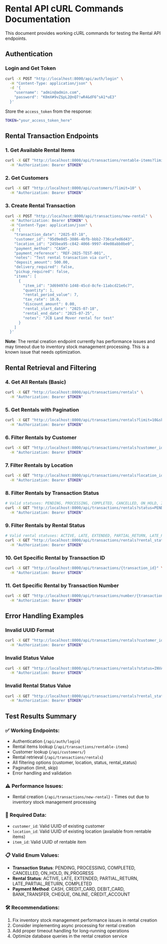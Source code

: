 # Rental API cURL Commands Documentation

This document provides working cURL commands for testing the Rental API endpoints.

## Authentication

### Login and Get Token
```bash
curl -X POST "http://localhost:8000/api/auth/login" \
  -H "Content-Type: application/json" \
  -d '{
    "username": "admin@admin.com",
    "password": "K8mX#9vZ$pL2@nQ7!wR4&dF6^sA1*uE3"
  }'
```

Store the `access_token` from the response:
```bash
TOKEN="your_access_token_here"
```

## Rental Transaction Endpoints

### 1. Get Available Rental Items
```bash
curl -X GET "http://localhost:8000/api/transactions/rentable-items?limit=10" \
  -H "Authorization: Bearer $TOKEN"
```

### 2. Get Customers
```bash
curl -X GET "http://localhost:8000/api/customers/?limit=10" \
  -H "Authorization: Bearer $TOKEN"
```

### 3. Create Rental Transaction
```bash
curl -X POST "http://localhost:8000/api/transactions/new-rental" \
  -H "Authorization: Bearer $TOKEN" \
  -H "Content-Type: application/json" \
  -d '{
    "transaction_date": "2025-07-18",
    "customer_id": "95d9e0d5-3086-4bfb-bbb2-736cafed6d43",
    "location_id": "245bea95-c842-4066-9997-49e08abb0be0",
    "payment_method": "CASH",
    "payment_reference": "REF-2025-TEST-001",
    "notes": "Test rental transaction via curl",
    "deposit_amount": 500.00,
    "delivery_required": false,
    "pickup_required": false,
    "items": [
      {
        "item_id": "3d69497d-1d48-45cd-8cfe-11abcd21e6c7",
        "quantity": 1,
        "rental_period_value": 7,
        "tax_rate": 10.0,
        "discount_amount": 0.00,
        "rental_start_date": "2025-07-18",
        "rental_end_date": "2025-07-25",
        "notes": "JCB Land Mover rental for test"
      }
    ]
  }'
```

**Note**: The rental creation endpoint currently has performance issues and may timeout due to inventory stock management processing. This is a known issue that needs optimization.

## Rental Retrieval and Filtering

### 4. Get All Rentals (Basic)
```bash
curl -X GET "http://localhost:8000/api/transactions/rentals" \
  -H "Authorization: Bearer $TOKEN"
```

### 5. Get Rentals with Pagination
```bash
curl -X GET "http://localhost:8000/api/transactions/rentals?limit=10&skip=0" \
  -H "Authorization: Bearer $TOKEN"
```

### 6. Filter Rentals by Customer
```bash
curl -X GET "http://localhost:8000/api/transactions/rentals?customer_id=95d9e0d5-3086-4bfb-bbb2-736cafed6d43" \
  -H "Authorization: Bearer $TOKEN"
```

### 7. Filter Rentals by Location
```bash
curl -X GET "http://localhost:8000/api/transactions/rentals?location_id=245bea95-c842-4066-9997-49e08abb0be0" \
  -H "Authorization: Bearer $TOKEN"
```

### 8. Filter Rentals by Transaction Status
```bash
# Valid statuses: PENDING, PROCESSING, COMPLETED, CANCELLED, ON_HOLD, IN_PROGRESS
curl -X GET "http://localhost:8000/api/transactions/rentals?status=PENDING" \
  -H "Authorization: Bearer $TOKEN"
```

### 9. Filter Rentals by Rental Status
```bash
# Valid rental statuses: ACTIVE, LATE, EXTENDED, PARTIAL_RETURN, LATE_PARTIAL_RETURN, COMPLETED
curl -X GET "http://localhost:8000/api/transactions/rentals?rental_status=ACTIVE" \
  -H "Authorization: Bearer $TOKEN"
```

### 10. Get Specific Rental by Transaction ID
```bash
curl -X GET "http://localhost:8000/api/transactions/{transaction_id}" \
  -H "Authorization: Bearer $TOKEN"
```

### 11. Get Specific Rental by Transaction Number
```bash
curl -X GET "http://localhost:8000/api/transactions/number/{transaction_number}" \
  -H "Authorization: Bearer $TOKEN"
```

## Error Handling Examples

### Invalid UUID Format
```bash
curl -X GET "http://localhost:8000/api/transactions/rentals?customer_id=invalid-id" \
  -H "Authorization: Bearer $TOKEN"
```

### Invalid Status Value
```bash
curl -X GET "http://localhost:8000/api/transactions/rentals?status=INVALID_STATUS" \
  -H "Authorization: Bearer $TOKEN"
```

### Invalid Rental Status Value
```bash
curl -X GET "http://localhost:8000/api/transactions/rentals?rental_status=INVALID_STATUS" \
  -H "Authorization: Bearer $TOKEN"
```

## Test Results Summary

### ✅ Working Endpoints:
- Authentication (`/api/auth/login`)
- Rental items lookup (`/api/transactions/rentable-items`)
- Customer lookup (`/api/customers/`)
- Rental retrieval (`/api/transactions/rentals`)
- All filtering options (customer, location, status, rental_status)
- Pagination (limit, skip)
- Error handling and validation

### ⚠️ Performance Issues:
- Rental creation (`/api/transactions/new-rental`) - Times out due to inventory stock management processing

### 🔧 Required Data:
- `customer_id`: Valid UUID of existing customer
- `location_id`: Valid UUID of existing location (available from rentable items)
- `item_id`: Valid UUID of rentable item

### 📋 Valid Enum Values:
- **Transaction Status**: PENDING, PROCESSING, COMPLETED, CANCELLED, ON_HOLD, IN_PROGRESS
- **Rental Status**: ACTIVE, LATE, EXTENDED, PARTIAL_RETURN, LATE_PARTIAL_RETURN, COMPLETED
- **Payment Method**: CASH, CREDIT_CARD, DEBIT_CARD, BANK_TRANSFER, CHEQUE, ONLINE, CREDIT_ACCOUNT

### 🛠️ Recommendations:
1. Fix inventory stock management performance issues in rental creation
2. Consider implementing async processing for rental creation
3. Add proper timeout handling for long-running operations
4. Optimize database queries in the rental creation service